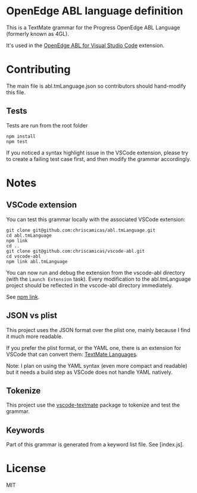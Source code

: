 # OpenEdge ABL language definition
This is a TextMate grammar for the Progress OpenEdge ABL Language (formerly known as 4GL).

It's used in the [OpenEdge ABL for Visual Studio Code](https://github.com/chriscamicas/vscode-abl) extension.

# Contributing
The main file is abl.tmLanguage.json so contributors should hand-modify this file.

## Tests
Tests are run from the root folder
```
npm install
npm test
```

If you noticed a syntax highlight issue in the VSCode extension, please try to create a failing test case first, and then modify the grammar accordingly.

# Notes
## VSCode extension
You can test this grammar locally with the associated VSCode extension:
```
git clone git@github.com:chriscamicas/abl.tmLanguage.git
cd abl.tmLanguage
npm link
cd ..
git clone git@github.com:chriscamicas/vscode-abl.git
cd vscode-abl
npm link abl.tmLanguage
```
You can now run and debug the extension from the vscode-abl directory (with the `Launch Extension` task).
Every modification to the abl.tmLanguage project should be reflected in the vscode-abl directory immediately.

See [npm link](https://docs.npmjs.com/cli/link).

## JSON vs plist
This project uses the JSON format over the plist one, mainly because I find it much more readable.

If you prefer the plist format, or the YAML one, there is an extension for VSCode that can convert them:
[TextMate Languages](https://marketplace.visualstudio.com/items?itemName=Togusa09.tmlanguage).

Note: I plan on using the YAML syntax (even more compact and readable) but it needs a build step as VSCode does not handle YAML natively.

## Tokenize
This project use the [vscode-textmate](https://www.npmjs.com/package/vscode-textmate) package to tokenize and test the grammar.

## Keywords
Part of this grammar is generated from a keyword list file.
See [index.js].

# License
MIT